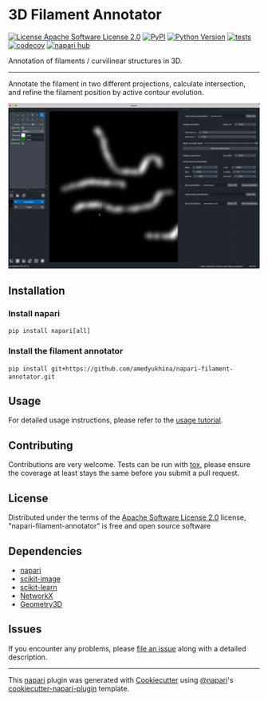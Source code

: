 # 3D Filament Annotator

[![License Apache Software License 2.0](https://img.shields.io/pypi/l/napari-filament-annotator.svg?color=green)](https://github.com/amedyukhina/napari-filament-annotator/raw/main/LICENSE)
[![PyPI](https://img.shields.io/pypi/v/napari-filament-annotator.svg?color=green)](https://pypi.org/project/napari-filament-annotator)
[![Python Version](https://img.shields.io/pypi/pyversions/napari-filament-annotator.svg?color=green)](https://python.org)
[![tests](https://github.com/amedyukhina/napari-filament-annotator/workflows/tests/badge.svg)](https://github.com/amedyukhina/napari-filament-annotator/actions)
[![codecov](https://codecov.io/gh/amedyukhina/napari-filament-annotator/branch/main/graph/badge.svg)](https://codecov.io/gh/amedyukhina/napari-filament-annotator)
[![napari hub](https://img.shields.io/endpoint?url=https://api.napari-hub.org/shields/napari-filament-annotator)](https://napari-hub.org/plugins/napari-filament-annotator)

Annotation of filaments / curvilinear structures in 3D.

----------------------------------

Annotate the filament in two different projections, calculate intersection, and refine the filament position
by active contour evolution.


![demo](docs/demo_09.gif)


## Installation

### Install napari

    pip install napari[all]

### Install the filament annotator

<!--
You can install `napari-filament-annotator` via [pip]:

    pip install napari-filament-annotator


To install latest development version :
-->
    pip install git+https://github.com/amedyukhina/napari-filament-annotator.git

## Usage

For detailed usage instructions, please refer to the [usage tutorial](docs/tutorial.md).

## Contributing

Contributions are very welcome. Tests can be run with [tox], please ensure
the coverage at least stays the same before you submit a pull request.

## License

Distributed under the terms of the [Apache Software License 2.0] license,
"napari-filament-annotator" is free and open source software

## Dependencies

- [napari](https://github.com/napari/napari)
- [scikit-image](https://scikit-image.org/)
- [scikit-learn](https://github.com/scikit-learn/scikit-learn)
- [NetworkX](https://networkx.org/documentation/stable/index.html)
- [Geometry3D](https://github.com/GouMinghao/Geometry3D)


## Issues

If you encounter any problems, please [file an issue] along with a detailed description.


----------------------------------

This [napari] plugin was generated with [Cookiecutter] using [@napari]'s [cookiecutter-napari-plugin] template.


<!--
Don't miss the full getting started guide to set up your new package:
https://github.com/napari/cookiecutter-napari-plugin#getting-started

and review the napari docs for plugin developers:
https://napari.org/plugins/index.html
-->


[napari]: https://github.com/napari/napari
[Cookiecutter]: https://github.com/audreyr/cookiecutter
[@napari]: https://github.com/napari
[MIT]: http://opensource.org/licenses/MIT
[BSD-3]: http://opensource.org/licenses/BSD-3-Clause
[GNU GPL v3.0]: http://www.gnu.org/licenses/gpl-3.0.txt
[GNU LGPL v3.0]: http://www.gnu.org/licenses/lgpl-3.0.txt
[Apache Software License 2.0]: http://www.apache.org/licenses/LICENSE-2.0
[Mozilla Public License 2.0]: https://www.mozilla.org/media/MPL/2.0/index.txt
[cookiecutter-napari-plugin]: https://github.com/napari/cookiecutter-napari-plugin

[file an issue]: https://github.com/amedyukhina/napari-filament-annotator/issues

[napari]: https://github.com/napari/napari
[tox]: https://tox.readthedocs.io/en/latest/
[pip]: https://pypi.org/project/pip/
[PyPI]: https://pypi.org/
